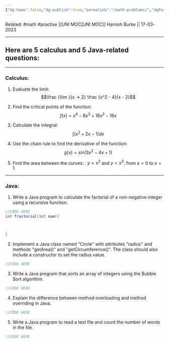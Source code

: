 ```yaml
---
{"dg-home":false,"dg-publish":true,"permalink":"/math-problems/","dgPassFrontmatter":true}
---
```


Related: #math #practise 
[[UNI MOC\|UNI MOC]]
Hamish Burke || 17-03-2023
***

## Here are 5 calculus and 5 Java-related questions:

***

### Calculus:

1.  Evaluate the limit: $$\frac {\lim  }{x -> 2} \frac {x^2 - 4}{x - 2}$$
    
2.  Find the critical points of the function: $$f(x) = x^4 - 8x^3 + 18x^2 - 16x$$
    
3.  Calculate the integral: $$∫(x^2 + 2x - 1) dx$$
    
4.  Use the chain rule to find the derivative of the function: $$g(x) = sin(3x^2 - 4x + 1)$$
    
5.  Find the area between the curves: 
.                                         $y = x^2$ and $y = x^3$, from $x = 0$ to $x = 1$
    

***

### Java:

1.  Write a Java program to calculate the factorial of a non-negative integer using a recursive function.
```java
//CODE HERE
int fractorial(int num){
	


}
```
    
2.  Implement a Java class named "Circle" with attributes "radius" and methods "getArea()" and "getCircumference()". The class should also include a constructor to set the radius value.
```java
//CODE HERE
```
    
3.  Write a Java program that sorts an array of integers using the Bubble Sort algorithm.
```java
//CODE HERE
```
    
4.  Explain the difference between method overloading and method overriding in Java.
```java
//CODE HERE
```
    
5.  Write a Java program to read a text file and count the number of words in the file.
```java
//CODE HERE
```
    
